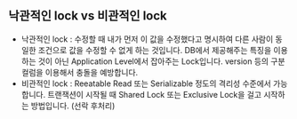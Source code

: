 

## 낙관적인 lock vs 비관적인 lock
- 낙관적인 lock : 수정할 때 내가 먼저 이 값을 수정했다고 명시하여 다른 사람이 동일한 조건으로 값을 수정할 수 없게 하는 것입니다.
DB에서 제공해주는 특징을 이용하는 것이 아닌 Application Level에서 잡아주는 Lock입니다. version 등의 구분 컬럼을 이용해서 충돌을 예방합니다.
- 비관적인 lock : Reeatable Read 또는 Serializable 정도의 격리성 수준에서 가능합니다.
트랜잭션이 시작될 때 Shared Lock 또는 Exclusive Lock을 걸고 시작하는 방법입니다. (선락 후처리)
